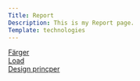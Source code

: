 ```yaml
---
Title: Report
Description: This is my Report page.
Template: technologies
---
```

<div class="third">
    <a href="analysis/01_colors">Färger</a>
</div>

<div class="third">
    <a href="analysis/02_load">Load</a>
</div>

<div class="third">
<a href="analysis/03_design_principles">Design princper</a>
</div>